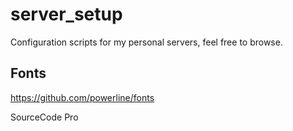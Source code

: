 # server_setup
Configuration scripts for my personal servers, feel free to browse.


## Fonts

https://github.com/powerline/fonts

SourceCode Pro

